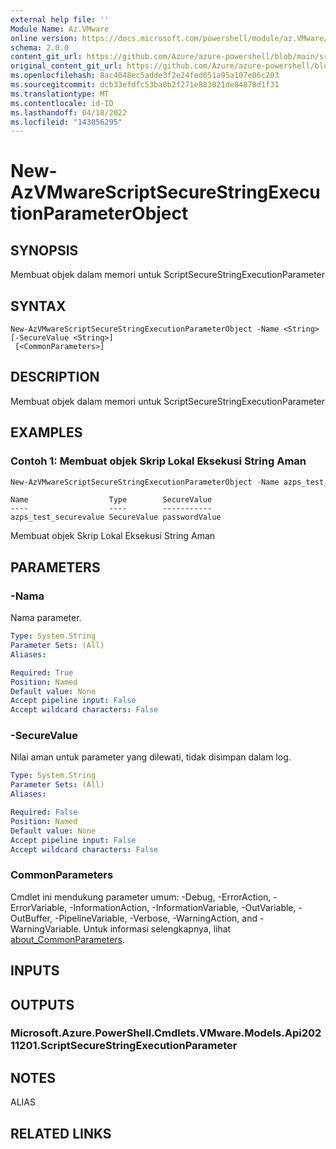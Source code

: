 ```yaml
---
external help file: ''
Module Name: Az.VMware
online version: https://docs.microsoft.com/powershell/module/az.VMware/new-AzVMwareScriptSecureStringExecutionParameterObject
schema: 2.0.0
content_git_url: https://github.com/Azure/azure-powershell/blob/main/src/VMware/help/New-AzVMwareScriptSecureStringExecutionParameterObject.md
original_content_git_url: https://github.com/Azure/azure-powershell/blob/main/src/VMware/help/New-AzVMwareScriptSecureStringExecutionParameterObject.md
ms.openlocfilehash: 8ac4048ec5adde3f2e24fed651a95a107e06c203
ms.sourcegitcommit: dcb33efdfc53ba0b2f271e883021de84878d1f31
ms.translationtype: MT
ms.contentlocale: id-ID
ms.lasthandoff: 04/18/2022
ms.locfileid: "143056295"
---
```

# New-AzVMwareScriptSecureStringExecutionParameterObject

## SYNOPSIS
Membuat objek dalam memori untuk ScriptSecureStringExecutionParameter

## SYNTAX

```
New-AzVMwareScriptSecureStringExecutionParameterObject -Name <String> [-SecureValue <String>]
 [<CommonParameters>]
```

## DESCRIPTION
Membuat objek dalam memori untuk ScriptSecureStringExecutionParameter

## EXAMPLES

### Contoh 1: Membuat objek Skrip Lokal Eksekusi String Aman
```powershell
New-AzVMwareScriptSecureStringExecutionParameterObject -Name azps_test_securevalue -SecureValue "passwordValue"
```
```output
Name                  Type        SecureValue
----                  ----        -----------
azps_test_securevalue SecureValue passwordValue
```

Membuat objek Skrip Lokal Eksekusi String Aman

## PARAMETERS

### -Nama
Nama parameter.

```yaml
Type: System.String
Parameter Sets: (All)
Aliases:

Required: True
Position: Named
Default value: None
Accept pipeline input: False
Accept wildcard characters: False
```

### -SecureValue
Nilai aman untuk parameter yang dilewati, tidak disimpan dalam log.

```yaml
Type: System.String
Parameter Sets: (All)
Aliases:

Required: False
Position: Named
Default value: None
Accept pipeline input: False
Accept wildcard characters: False
```

### CommonParameters
Cmdlet ini mendukung parameter umum: -Debug, -ErrorAction, -ErrorVariable, -InformationAction, -InformationVariable, -OutVariable, -OutBuffer, -PipelineVariable, -Verbose, -WarningAction, and -WarningVariable. Untuk informasi selengkapnya, lihat [about_CommonParameters](http://go.microsoft.com/fwlink/?LinkID=113216).

## INPUTS

## OUTPUTS

### Microsoft.Azure.PowerShell.Cmdlets.VMware.Models.Api20211201.ScriptSecureStringExecutionParameter

## NOTES

ALIAS

## RELATED LINKS

